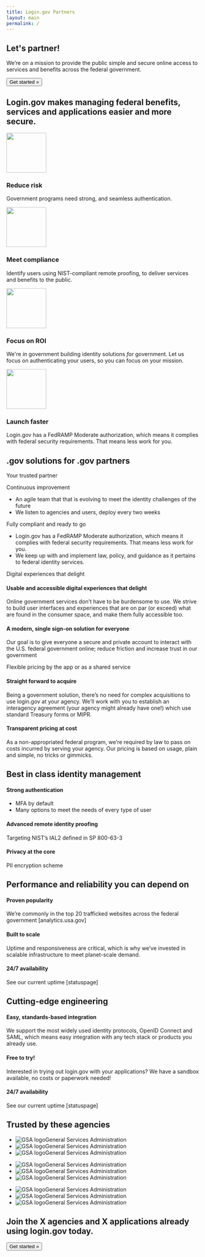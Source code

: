 ```yaml
---
title: Login.gov Partners
layout: main
permalink: /
---
```


<main id="main-content">

  <section class="usa-hero">
    <div class="grid-container">
      <div class="usa-hero__callout">
        <h1 class="usa-hero__heading">
          <span class="usa-hero__heading--alt">Let's partner!</span>
        </h1>
        <p class="usa-intro">We’re on a mission to provide the public simple and secure online access to services and benefits across the federal government.</p>
        <button class="usa-button" href="{{ site.baseurl }}/get-started">Get started »</button>
      </div>
    </div>
  </section>
  
  <section class="usa-section bg-primary-lightest">
    <div class="grid-container">
      <div class="usa-prose text-center">
        <h2 class="padding-y-1">Login.gov makes managing federal benefits, services and applications easier and more secure.</h2>
      </div>
    </div>
  </section>
  
  <section class="usa-section">
    <div class="grid-container">
      <div class="grid-row grid-gap-4">
        <div class="tablet:grid-col">
          <div class="usa-prose">
            <img alt="" src="{{ '/assets/img/comply.svg' | relative_url }}" height="104">
            <h3 class>Reduce risk</h3>
            <p class="line-height-sans-5">Government programs need strong, and seamless authentication.</p>
          </div>
          </div>
        <div class="tablet:grid-col">
          <div class="usa-prose">
            <img alt="" src="{{ '/assets/img/built.svg' | relative_url }}" height="104">
            <h3 class="margin-top-neg-2">Meet compliance</h3>
            <p class="line-height-sans-5">Identify users using NIST-compliant remote proofing, to deliver services and benefits to the public.</p>
          </div>
        </div>
        <div class="tablet:grid-col">
          <div class="usa-prose">
            <img alt="" src="{{ '/assets/img/develop.svg' | relative_url }}" height="104">
            <h3>Focus on ROI</h3>
            <p class="line-height-sans-5">We're <i>in</i> government building identity solutions <i>for</i> government. Let us focus on authenticating your users, so you can focus on your mission.</p>
          </div>
        </div>
        <div class="tablet:grid-col">
          <div class="usa-prose">
            <img alt="" src="{{ '/assets/img/launch.svg' | relative_url }}" height="104">
            <h3>Launch faster</h3>
            <p class="line-height-sans-5">Login.gov has a FedRAMP Moderate authorization, which means it complies with federal security requirements. That means less work for you.</p>
          </div>
        </div>
      </div>
    </div>
  </section>

  <section class="usa-section">
    <div class="grid-container">
      <div class="usa-prose text-center">
        <h2 class="margin-top-2 padding-y-6">.gov solutions for .gov partners</h2>
      </div>
      <div class="grid-row">
        <div class="grid-col-auto">
          <p class="usa-intro">Your trusted partner</p>
        </div>
      </div>
      <div class="grid-row grid-gap-4">
        <div class="tablet:grid-col-6">
         <p>Continuous improvement</p>
        <ul>
          <li>An agile team that that is evolving to meet the identity challenges of the future</li>
          <li>We listen to agencies and users, deploy every two weeks</li>
        </ul>
        </div>
        <div class="tablet:grid-col-6">
          <p>Fully compliant and ready to go</p>
          <ul>
             <li>Login.gov has a FedRAMP Moderate authorization, which means it complies with federal security requirements. That means less work for you.</li>
          <li>We keep up with and implement law, policy, and guidance as it pertains to federal identity services.</li>
          </ul>
        </div>
      </div>
    </div>
  </section>
    <section class="usa-section">
    <div class="grid-container">
      <div class="grid-row">
        <div class="grid-col-auto">
          <p class="usa-intro">Digital experiences that delight</p>
        </div>
      </div>
      <div class="grid-row grid-gap-4">
        <div class="tablet:grid-col-6">
          <h4>Usable and accessible digital experiences that delight</h4>
        <p>Online government services don’t have to be burdensome to use. We strive to build user interfaces and experiences that are on par (or exceed) what are found in the consumer space, and make them fully accessible too.</p>
        </div>
        <div class="tablet:grid-col-6">
        <h4>A modern, single sign-on solution for everyone</h4>
        <p>Our goal is to give everyone a secure and private account to interact with the U.S. federal government online; reduce friction and increase trust in our government</p>
        </div>
      </div>
    </div>
  </section>
      <section class="usa-section">
    <div class="grid-container">
      <div class="grid-row">
        <div class="grid-col-auto">
          <p class="usa-intro">Flexible pricing by the app or as a shared service</p>
        </div>
      </div>
      <div class="grid-row grid-gap-4">
        <div class="tablet:grid-col-6">
          <h4>Straight forward to acquire</h4>
        <p>Being a government solution, there’s no need for complex acquisitions to use login.gov at your agency. We’ll work with you to establish an interagency agreement (your agency might already have one!) which use standard Treasury forms or MIPR.</p>
        </div>
        <div class="tablet:grid-col-6">
        <h4>Transparent pricing at cost</h4>
        <p>As a non-appropriated federal program, we’re required by law to pass on costs incurred by serving your agency. Our pricing is based on usage, plain and simple, no tricks or gimmicks.</p>
        </div>
      </div>
    </div>
  </section>

  <section class="usa-section">
    <div class="grid-container">
      <div class="usa-prose">
        <h2 class="padding-bottom-3">Best in class identity management</h2>
      </div>
      <div class="grid-row grid-gap-4">
        <div class="tablet:grid-col-4">
          <h4>Strong authentication</h4>
                  <ul>
          <li>MFA by default</li>
          <li>Many options to meet the needs of every type of user</li>
        </ul>
        </div>
        <div class="tablet:grid-col-4">
          <h4>Advanced remote identity proofing</h4>
          <p>Targeting NIST’s IAL2 defined in SP 800-63-3</p>
        </div>
        <div class="tablet:grid-col-4">
          <h4>Privacy at the core</h4>
          <p>PII encryption scheme</p>
        </div>
      </div>
    </div>
  </section>
  <section class="usa-section">
    <div class="grid-container">
      <div class="usa-prose">
        <h2 class="padding-bottom-3">Performance and reliability you can depend on</h2>
      </div>
      <div class="grid-row grid-gap-4">
        <div class="tablet:grid-col-4">
          <h4>Proven popularity</h4>
                 <p>We’re commonly in the top 20 trafficked websites across the federal government [analytics.usa.gov]</p>
        </div>
        <div class="tablet:grid-col-4">
          <h4>Built to scale</h4>
          <p>Uptime and responsiveness are critical, which is why we’ve invested in scalable infrastructure to meet planet-scale demand.</p>
        </div>
        <div class="tablet:grid-col-4">
          <h4>24/7 availability</h4>
          <p>See our current uptime [statuspage]</p>
        </div>
      </div>
    </div>
  </section>
   <section class="usa-section">
    <div class="grid-container">
      <div class="usa-prose">
        <h2 class="padding-bottom-3">Cutting-edge engineering</h2>
      </div>
      <div class="grid-row grid-gap-4">
        <div class="tablet:grid-col-4">
          <h4>Easy, standards-based integration</h4>
                 <p>We support the most widely used identity protocols, OpenID Connect and SAML, which means easy integration with any tech stack or products you already use.</p>
        </div>
        <div class="tablet:grid-col-4">
          <h4>Free to try!</h4>
          <p>Interested in trying out login.gov with your applications? We have a sandbox available, no costs or paperwork needed!</p>
        </div>
        <div class="tablet:grid-col-4">
          <h4>24/7 availability</h4>
          <p>See our current uptime [statuspage]</p>
        </div>
      </div>
    </div>
  </section>

  <section class="usa-section">  
    <div class="grid-container">
      <div class="usa-prose text-center">
        <h2 class="padding-y-3">Trusted by these agencies</h2>
      </div>
      <div class="grid-row grid-gap-4">
        <div class="tablet:grid-col">
          <ul class="add-list-reset font-body-md">
            <li class="padding-y-1"><img class="maxw-5 text-middle margin-right-1" src="/assets/img/logos/gsa-logo.svg" alt="GSA logo">General Services Administration</li>
            <li class="padding-y-1"><img class="maxw-5 text-middle margin-right-1" src="/assets/img/logos/gsa-logo.svg" alt="GSA logo">General Services Administration</li>
            <li class="padding-y-1"><img class="maxw-5 text-middle margin-right-1" src="/assets/img/logos/gsa-logo.svg" alt="GSA logo">General Services Administration</li>
          </ul>
        </div>
         <div class="tablet:grid-col">
          <ul class="add-list-reset font-body-md">
            <li class="padding-y-1"><img class="maxw-5 text-middle margin-right-1" src="/assets/img/logos/gsa-logo.svg" alt="GSA logo">General Services Administration</li>
            <li class="padding-y-1"><img class="maxw-5 text-middle margin-right-1" src="/assets/img/logos/gsa-logo.svg" alt="GSA logo">General Services Administration</li>
            <li class="padding-y-1"><img class="maxw-5 text-middle margin-right-1" src="/assets/img/logos/gsa-logo.svg" alt="GSA logo">General Services Administration</li>
          </ul>
        </div>
         <div class="tablet:grid-col">
          <ul class="add-list-reset font-body-md">
            <li class="padding-y-1"><img class="maxw-5 text-middle margin-right-1" src="/assets/img/logos/gsa-logo.svg" alt="GSA logo">General Services Administration</li>
            <li class="padding-y-1"><img class="maxw-5 text-middle margin-right-1" src="/assets/img/logos/gsa-logo.svg" alt="GSA logo">General Services Administration</li>
            <li class="padding-y-1"><img class="maxw-5 text-middle margin-right-1" src="/assets/img/logos/gsa-logo.svg" alt="GSA logo">General Services Administration</li>
          </ul>
        </div>
      </div>
    </div>
  </section>

  <section class="usa-section">  
    <div class="grid-container">
      <div class="usa-prose text-center">
        <h2 class="padding-y-3">Join the X agencies and X applications already using login.gov today.</h2>
        <button class="usa-button usa-button--big" href="{{ site.baseurl }}/get-started">Get started »</button>
      </div>
    </div>
  </section>
</main>
